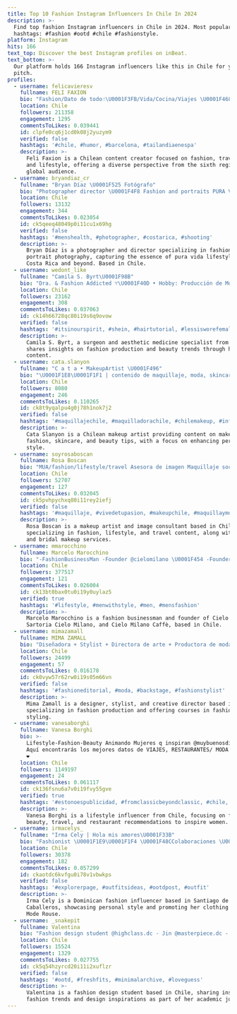 ```yaml
---
title: Top 10 Fashion Instagram Influencers In Chile In 2024
description: >-
  Find top fashion Instagram influencers in Chile in 2024. Most popular
  hashtags: #fashion #ootd #chile #fashionstyle.
platform: Instagram
hits: 166
text_top: Discover the best Instagram profiles on inBeat.
text_bottom: >-
  Our platform holds 166 Instagram influencers like this in Chile for you to
  pitch.
profiles:
  - username: felicavieresv
    fullname: FELI FAXION
    bio: "Fashion/Dato de todo☝\U0001F3FB/Vida/Cocina/Viajes \U0001F468\U0001F3FB‍\U0001F3A8\U0001F468\U0001F3FB‍\U0001F373\U0001F468\U0001F3FB‍\U0001F33E✈️⛏\U0001F431 ♎️ De la sexta región al mundo ✨\U0001F92D \U0001F4E9Contacto: felifaxion@gmail.com"
    location: Chile
    followers: 211358
    engagement: 1295
    commentsToLikes: 0.039441
    id: clpfe0cq6j1cd0k08j2yuzym9
    verified: false
    hashtags: '#chile, #humor, #barcelona, #tailandiaenespa'
    description: >-
      Feli Faxion is a Chilean content creator focused on fashion, travel, food,
      and lifestyle, offering a diverse perspective from the sixth region to a
      global audience.
  - username: bryandiaz_cr
    fullname: "Bryan Díaz \U0001F525 Fotógrafo"
    bio: "Photographer director \U0001F4F8 Fashion and portraits PURA VIDA Lifestyle COSTA RICA \U0001F4CD"
    location: Chile
    followers: 13132
    engagement: 344
    commentsToLikes: 0.023054
    id: ck5qeeq48049p0i11cu1x69hg
    verified: false
    hashtags: '#menshealth, #photographer, #costarica, #shooting'
    description: >-
      Bryan Díaz is a photographer and director specializing in fashion and
      portrait photography, capturing the essence of pura vida lifestyle in
      Costa Rica and beyond. Based in Chile.
  - username: wedont_like
    fullname: "Camila S. Byrt\U0001F98B"
    bio: "Dra. & Fashion Addicted ♈️\U0001F40D • Hobby: Producción de Moda • Médica Cirujana y Estética \U0001F469\U0001F3FB‍⚕️\U0001F1E8\U0001F1F1 • Dra. @beautytechnique.scl • TikTok: wedontlike"
    location: Chile
    followers: 23162
    engagement: 308
    commentsToLikes: 0.037063
    id: ck14h66728qc80i19s6q9ovow
    verified: false
    hashtags: '#itsinourspirit, #shein, #hairtutorial, #lessisworefemales'
    description: >-
      Camila S. Byrt, a surgeon and aesthetic medicine specialist from Chile,
      shares insights on fashion production and beauty trends through her
      content.
  - username: cata.slanyon
    fullname: "C a t a • MakeupArtist \U0001F496"
    bio: "\U0001F1E8\U0001F1F1 | contenido de maquillaje, moda, skincare y tips! \U0001F48BMakeup Artist - Cotiza en @dearbeauty.cl \U0001FA77códigos de dcto dbs y fashionspark ⬇️"
    location: Chile
    followers: 8080
    engagement: 246
    commentsToLikes: 0.110265
    id: ck8t9yqalpu4g0j78h1nok7j2
    verified: false
    hashtags: '#maquillajechile, #maquilladorachile, #chilemakeup, #influencerchile'
    description: >-
      Cata Slanyon is a Chilean makeup artist providing content on makeup,
      fashion, skincare, and beauty tips, with a focus on enhancing personal
      style.
  - username: soyrosaboscan
    fullname: Rosa Boscan
    bio: "MUA/fashion/lifestyle/travel Asesora de imagen Maquillaje social/novia Peinados Clientas \U0001F447\U0001F3FB @rosabmakeupartist Publicidad Santiago \U0001F1E8\U0001F1F1"
    location: Chile
    followers: 52707
    engagement: 127
    commentsToLikes: 0.032045
    id: ck5pvhpychxq80i11rey2iefj
    verified: false
    hashtags: '#maquillaje, #vivedetupasion, #makeupchile, #maquillaymonetiza'
    description: >-
      Rosa Boscan is a makeup artist and image consultant based in Chile,
      specializing in fashion, lifestyle, and travel content, along with social
      and bridal makeup services.
  - username: mmarocchino
    fullname: Marcelo Marocchino
    bio: "-FashionBusinessMan -Founder @cielomilano \U0001F454 -Founder @sartoriacielomilano \U0001FAA1 -Founder @cielomilanocaffe ☕️"
    location: Chile
    followers: 377517
    engagement: 121
    commentsToLikes: 0.026004
    id: ck13bt0bax0tu0i19y0uylaz5
    verified: true
    hashtags: '#lifestyle, #menwithstyle, #men, #mensfashion'
    description: >-
      Marcelo Marocchino is a fashion businessman and founder of Cielo Milano,
      Sartoria Cielo Milano, and Cielo Milano Caffè, based in Chile.
  - username: mimazamall
    fullname: MIMA ZAMALL
    bio: "Diseñadora + Stylist + Directora de arte + Productora de moda \U0001F3A8 \U0001F3E0 Directora Creativa @mimazamallclub \U0001F4DA Cursos de Fashion Stylist \U0001F447\U0001F3FC"
    location: Chile
    followers: 24499
    engagement: 57
    commentsToLikes: 0.016178
    id: ck0vyw57r62rw0i19s05m66vn
    verified: false
    hashtags: '#fashioneditorial, #moda, #backstage, #fashionstylist'
    description: >-
      Mima Zamall is a designer, stylist, and creative director based in Chile,
      specializing in fashion production and offering courses in fashion
      styling.
  - username: vanesaborghi
    fullname: Vanesa Borghi
    bio: >-
      Lifestyle-Fashion-Beauty Animando Mujeres q inspiran @muybuenosdiastvn
      Aquí encontrarás los mejores datos de VIAJES, RESTAURANTES/ MODA y BELLEZA
      ❤️
    location: Chile
    followers: 1149197
    engagement: 24
    commentsToLikes: 0.061117
    id: ck136fsnu6a7v0i19fvy55gve
    verified: true
    hashtags: '#estonoespublicidad, #fromclassicbeyondclassic, #chile, #arcoris'
    description: >-
      Vanesa Borghi is a lifestyle influencer from Chile, focusing on fashion,
      beauty, travel, and restaurant recommendations to inspire women.
  - username: irmacelys_
    fullname: "Irma Cely | Hola mis amores\U0001F33B"
    bio: "Fashionist \U0001F1E9\U0001F1F4 \U0001F48CColaboraciones \U0001F4CDSantiago de los Caballeros “Tu moda es como quieres que el mundo te vea” Propietaria: @mode_rouse1"
    location: Chile
    followers: 30378
    engagement: 182
    commentsToLikes: 0.057299
    id: ckaotdc6kvfgu0i78v1vbwkps
    verified: false
    hashtags: '#explorerpage, #outfitsideas, #ootdpost, #outfit'
    description: >-
      Irma Cely is a Dominican fashion influencer based in Santiago de los
      Caballeros, showcasing personal style and promoting her clothing line,
      Mode Rouse.
  - username: _snakepit
    fullname: Valentina
    bio: "Fashion design student @highclass.dc - Jin @masterpiece.dc - Mingi @guess #GUESSFamily \U0001F525\U0001F447\U0001F3FB"
    location: Chile
    followers: 15524
    engagement: 1329
    commentsToLikes: 0.027755
    id: ck5q54hzyrcd20i11i2xuflzr
    verified: false
    hashtags: '#ootd, #freshfits, #minimalarchive, #loveguess'
    description: >-
      Valentina is a fashion design student based in Chile, sharing insights on
      fashion trends and design inspirations as part of her academic journey.
---
```


